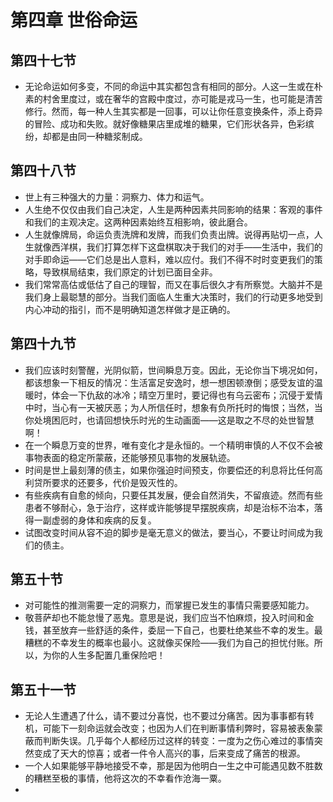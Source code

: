 # 第四章 世俗命运
## 第四十七节
- 无论命运如何多变，不同的命运中其实都包含有相同的部分。人这一生或在朴素的村舍里度过，或在奢华的宫殿中度过，亦可能是戎马一生，也可能是清苦修行。然而，每一种人生其实都是一回事，可以让你任意变换条件，添上奇异的冒险、成功和失败。就好像糖果店里成堆的糖果，它们形状各异，色彩缤纷，却都是由同一种糖浆制成。

## 第四十八节
- 世上有三种强大的力量：洞察力、体力和运气。
- 人生绝不仅仅由我们自己决定，人生是两种因素共同影响的结果：客观的事件和我们的主观决定。这两种因素始终互相影响，彼此磨合。
- 人生就像牌局，命运负责洗牌和发牌，而我们负责出牌。说得再贴切一点，人生就像西洋棋，我们打算怎样下这盘棋取决于我们的对手——生活中，我们的对手即命运——它们总是出人意料，难以应付。我们不得不时时变更我们的策略，导致棋局结束，我们原定的计划已面目全非。
- 我们常常高估或低估了自己的理智，而又在事后很久才有所察觉。大脑并不是我们身上最聪慧的部分。当我们面临人生重大决策时，我们的行动更多地受到内心冲动的指引，而不是明确知道怎样做才是正确的。

## 第四十九节
- 我们应该时刻警醒，光阴似箭，世间瞬息万变。因此，无论你当下境况如何，都该想象一下相反的情况：生活富足安逸时，想一想困顿潦倒；感受友谊的温暖时，体会一下仇敌的冰冷；晴空万里时，要记得也有乌云密布；沉侵于爱情中时，当心有一天被厌恶；为人所信任时，想象有负所托时的悔恨；当然，当你处境困厄时，也请回想快乐时光的生动画面——这是取之不尽的处世智慧啊！
- 在一个瞬息万变的世界，唯有变化才是永恒的。一个精明审慎的人不仅不会被事物表面的稳定所蒙蔽，还能够预见事物的发展轨迹。
- 时间是世上最刻薄的债主，如果你强迫时间预支，你要偿还的利息将比任何高利贷所要求的还要多，代价是毁灭性的。
- 有些疾病有自愈的倾向，只要任其发展，便会自然消失，不留痕迹。然而有些患者不够耐心，急于治疗，这样或许能够提早摆脱疾病，却是治标不治本，落得一副虚弱的身体和疾病的反复。
- 试图改变时间从容不迫的脚步是毫无意义的做法，要当心，不要让时间成为我们的债主。

## 第五十节
- 对可能性的推测需要一定的洞察力，而掌握已发生的事情只需要感知能力。
- 敬菩萨却也不能怠慢了恶鬼。意思是说，我们应当不怕麻烦，投入时间和金钱，甚至放弃一些舒适的条件，委屈一下自己，也要杜绝某些不幸的发生。最糟糕的不幸发生的概率也最小。这就像买保险——我们为自己的担忧付账。所以，为你的人生多配置几重保险吧！

## 第五十一节
- 无论人生遭遇了什么，请不要过分喜悦，也不要过分痛苦。因为事事都有转机，可能下一刻命运就会改变；也因为人们在判断事情利弊时，容易被表象蒙蔽而判断失误。几乎每个人都经历过这样的转变：一度为之伤心难过的事情突然变成了天大的惊喜；或者一件令人高兴的事，后来变成了痛苦的根源。
- 一个人如果能够平静地接受不幸，那是因为他明白一生之中可能遇见数不胜数的糟糕至极的事情，他将这次的不幸看作沧海一粟。
- 